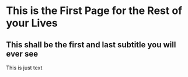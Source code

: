 # This is the First Page for the Rest of your Lives

## This shall be the first and last subtitle you will ever see

This is just text
